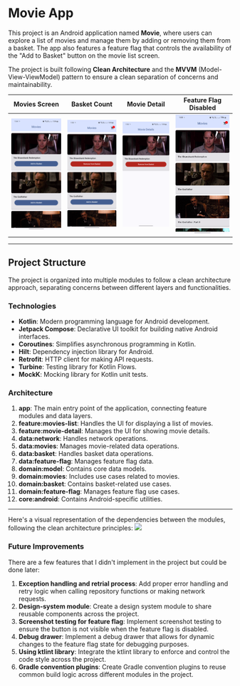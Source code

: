 # Movie App

This project is an Android application named **Movie**, where users can explore a list of movies and manage them by adding or removing them from a basket. The app also features a feature flag that controls the availability of the "Add to Basket" button on the movie list screen.

The project is built following **Clean Architecture** and the **MVVM** (Model-View-ViewModel) pattern to ensure a clean separation of concerns and maintainability.

| Movies Screen                        | Basket Count                        | Movie Detail                        | Feature Flag Disabled                        |
|--------------------------------------|-------------------------------------|-------------------------------------|----------------------------------------------|
| ![Movies Screen](/images/shot_1.png) | ![Basket Count](/images/shot_2.png) | ![Movie Detail](/images/shot_3.png) | ![Feature Flag Disabled](/images/shot_4.png) |


---

## Project Structure

The project is organized into multiple modules to follow a clean architecture approach, separating concerns between different layers and functionalities.

### Technologies
- **Kotlin**: Modern programming language for Android development.
- **Jetpack Compose**: Declarative UI toolkit for building native Android interfaces.
- **Coroutines**: Simplifies asynchronous programming in Kotlin.
- **Hilt**: Dependency injection library for Android.
- **Retrofit**: HTTP client for making API requests.
- **Turbine**: Testing library for Kotlin Flows.
- **MockK**: Mocking library for Kotlin unit tests.


### Architecture

1. **app**: The main entry point of the application, connecting feature modules and data layers.
2. **feature:movies-list**: Handles the UI for displaying a list of movies.
3. **feature:movie-detail**: Manages the UI for showing movie details.
4. **data:network**: Handles network operations.
5. **data:movies**: Manages movie-related data operations.
6. **data:basket**: Handles basket data operations.
7. **data:feature-flag**: Manages feature flag data.
8. **domain:model**: Contains core data models.
9. **domain:movies**: Includes use cases related to movies.
10. **domain:basket**: Contains basket-related use cases.
11. **domain:feature-flag**: Manages feature flag use cases.
12. **core:android**: Contains Android-specific utilities.

---

Here's a visual representation of the dependencies between the modules, following the clean architecture principles:
[![](https://mermaid.ink/img/pako:eNqdU7FugzAQ_RV0MyCgYBNX6pSlQ6d2qljccAEUsBGYtinh32tIJEggQspmvXvv3buz3cJOxggMkoqXqfGxfY6EYfCyNCzrxdgjV02FrJDfGdZWntVqWo654kyg-pHVYYafNTP4i9cHnLtcOln7nCdXRVnwTGizGPMeX0g05d3arNDHjCvEMfWq4yXolXCZMa5jqJ9eizLHAoWqT_O-sy3d1dzu4GrW-0km9SXXcVXTW3909PVI81kWeGBCgZVGYv2C214XgUp18giYPuZZkqoIItFpIm-UfD-KHTBVNWhCU-pBcJtx_fILYHue1xotuQDWwi8w37EdQgOX0sAJqUc9E47APH9je08bsvHc0A1Dh5DOhD8ptYNjU0pJENDA99wgdAkxAeNMyert_MWGnza0-BwEfY7uH1HyL24?type=png)](https://mermaid.live/edit#pako:eNqdU7FugzAQ_RV0MyCgYBNX6pSlQ6d2qljccAEUsBGYtinh32tIJEggQspmvXvv3buz3cJOxggMkoqXqfGxfY6EYfCyNCzrxdgjV02FrJDfGdZWntVqWo654kyg-pHVYYafNTP4i9cHnLtcOln7nCdXRVnwTGizGPMeX0g05d3arNDHjCvEMfWq4yXolXCZMa5jqJ9eizLHAoWqT_O-sy3d1dzu4GrW-0km9SXXcVXTW3909PVI81kWeGBCgZVGYv2C214XgUp18giYPuZZkqoIItFpIm-UfD-KHTBVNWhCU-pBcJtx_fILYHue1xotuQDWwi8w37EdQgOX0sAJqUc9E47APH9je08bsvHc0A1Dh5DOhD8ptYNjU0pJENDA99wgdAkxAeNMyert_MWGnza0-BwEfY7uH1HyL24)

### Future Improvements
There are a few features that I didn't implement in the project but could be done later:

1. **Exception handling and retrial process**: Add proper error handling and retry logic when calling repository functions or making network requests.
2. **Design-system module**: Create a design system module to share reusable components across the project.
3. **Screenshot testing for feature flag**: Implement screenshot testing to ensure the button is not visible when the feature flag is disabled.
4. **Debug drawer**: Implement a debug drawer that allows for dynamic changes to the feature flag state for debugging purposes.
5. **Using ktlint library**: Integrate the ktlint library to enforce and control the code style across the project.
6. **Gradle convention plugins**: Create Gradle convention plugins to reuse common build logic across different modules in the project.
